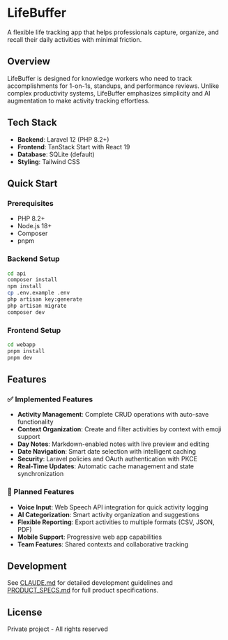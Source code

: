 # LifeBuffer

A flexible life tracking app that helps professionals capture, organize, and recall their daily activities with minimal friction.

## Overview

LifeBuffer is designed for knowledge workers who need to track accomplishments for 1-on-1s, standups, and performance reviews. Unlike complex productivity systems, LifeBuffer emphasizes simplicity and AI augmentation to make activity tracking effortless.

## Tech Stack

- **Backend**: Laravel 12 (PHP 8.2+)
- **Frontend**: TanStack Start with React 19
- **Database**: SQLite (default)
- **Styling**: Tailwind CSS

## Quick Start

### Prerequisites

- PHP 8.2+
- Node.js 18+
- Composer
- pnpm

### Backend Setup

```bash
cd api
composer install
npm install
cp .env.example .env
php artisan key:generate
php artisan migrate
composer dev
```

### Frontend Setup

```bash
cd webapp
pnpm install
pnpm dev
```

## Features

### ✅ Implemented Features

- **Activity Management**: Complete CRUD operations with auto-save functionality
- **Context Organization**: Create and filter activities by context with emoji support
- **Day Notes**: Markdown-enabled notes with live preview and editing
- **Date Navigation**: Smart date selection with intelligent caching
- **Security**: Laravel policies and OAuth authentication with PKCE
- **Real-Time Updates**: Automatic cache management and state synchronization

### 🚧 Planned Features

- **Voice Input**: Web Speech API integration for quick activity logging
- **AI Categorization**: Smart activity organization and suggestions
- **Flexible Reporting**: Export activities to multiple formats (CSV, JSON, PDF)
- **Mobile Support**: Progressive web app capabilities
- **Team Features**: Shared contexts and collaborative tracking

## Development

See [CLAUDE.md](./CLAUDE.md) for detailed development guidelines and [PRODUCT_SPECS.md](./PRODUCT_SPECS.md) for full product specifications.

## License

Private project - All rights reserved